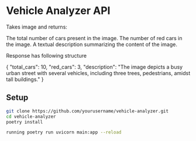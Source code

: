 # Vehicle Analyzer API

Takes image and returns:

The total number of cars present in the image.
The number of red cars in the image.
A textual description summarizing the content of the image.

Response has following structure

{
"total_cars": 10,
"red_cars": 3,
"description": "The image depicts a busy urban street with
  several vehicles, including three trees, pedestrians,
   amidst tall buildings."
}


## Setup

```bash
git clone https://github.com/yourusername/vehicle-analyzer.git
cd vehicle-analyzer
poetry install

running poetry run uvicorn main:app --reload
